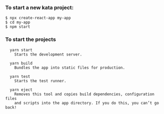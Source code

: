 ### To start a new kata project:
```
$ npx create-react-app my-app
$ cd my-app
$ npm start
```

### To start the projects
```
  yarn start
    Starts the development server.

  yarn build
    Bundles the app into static files for production.

  yarn test
    Starts the test runner.

  yarn eject
    Removes this tool and copies build dependencies, configuration files
    and scripts into the app directory. If you do this, you can’t go back!
```